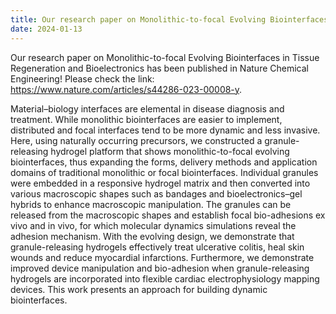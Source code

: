 ```yaml
---
title: Our research paper on Monolithic-to-focal Evolving Biointerfaces in Tissue Regeneration and Bioelectronics is published in Nature Chemical Engineering!
date: 2024-01-13
---
```


Our research paper on Monolithic-to-focal Evolving Biointerfaces in Tissue Regeneration and Bioelectronics has been published in Nature Chemical Engineering! Please check the link: https://www.nature.com/articles/s44286-023-00008-y. 

<!--more-->
Material–biology interfaces are elemental in disease diagnosis and treatment. While monolithic biointerfaces are easier to implement, distributed and focal interfaces tend to be more dynamic and less invasive. Here, using naturally occurring precursors, we constructed a granule-releasing hydrogel platform that shows monolithic-to-focal evolving biointerfaces, thus expanding the forms, delivery methods and application domains of traditional monolithic or focal biointerfaces. Individual granules were embedded in a responsive hydrogel matrix and then converted into various macroscopic shapes such as bandages and bioelectronics–gel hybrids to enhance macroscopic manipulation. The granules can be released from the macroscopic shapes and establish focal bio-adhesions ex vivo and in vivo, for which molecular dynamics simulations reveal the adhesion mechanism. With the evolving design, we demonstrate that granule-releasing hydrogels effectively treat ulcerative colitis, heal skin wounds and reduce myocardial infarctions. Furthermore, we demonstrate improved device manipulation and bio-adhesion when granule-releasing hydrogels are incorporated into flexible cardiac electrophysiology mapping devices. This work presents an approach for building dynamic biointerfaces.
